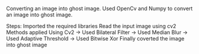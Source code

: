 Converting an image into ghost image.
Used OpenCv and Numpy to convert an image into ghost image.

Steps:
Imported the required libraries
Read the input image using cv2
Methods applied Using Cv2
-> Used Bilateral Filter
-> Used Median Blur
-> Used Adaptive Threshold
-> Used Bitwise Xor
Finally coverted the image into ghost image
